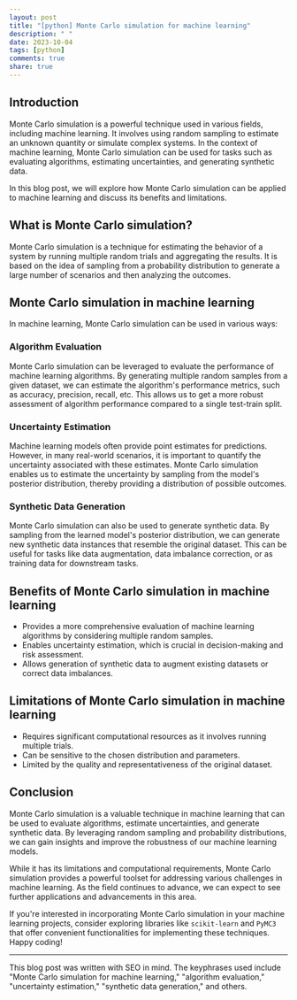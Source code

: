 ```yaml
---
layout: post
title: "[python] Monte Carlo simulation for machine learning"
description: " "
date: 2023-10-04
tags: [python]
comments: true
share: true
---
```


## Introduction
Monte Carlo simulation is a powerful technique used in various fields, including machine learning. It involves using random sampling to estimate an unknown quantity or simulate complex systems. In the context of machine learning, Monte Carlo simulation can be used for tasks such as evaluating algorithms, estimating uncertainties, and generating synthetic data.

In this blog post, we will explore how Monte Carlo simulation can be applied to machine learning and discuss its benefits and limitations.

## What is Monte Carlo simulation?
Monte Carlo simulation is a technique for estimating the behavior of a system by running multiple random trials and aggregating the results. It is based on the idea of sampling from a probability distribution to generate a large number of scenarios and then analyzing the outcomes.

## Monte Carlo simulation in machine learning
In machine learning, Monte Carlo simulation can be used in various ways:

### Algorithm Evaluation
Monte Carlo simulation can be leveraged to evaluate the performance of machine learning algorithms. By generating multiple random samples from a given dataset, we can estimate the algorithm's performance metrics, such as accuracy, precision, recall, etc. This allows us to get a more robust assessment of algorithm performance compared to a single test-train split.

### Uncertainty Estimation
Machine learning models often provide point estimates for predictions. However, in many real-world scenarios, it is important to quantify the uncertainty associated with these estimates. Monte Carlo simulation enables us to estimate the uncertainty by sampling from the model's posterior distribution, thereby providing a distribution of possible outcomes.

### Synthetic Data Generation
Monte Carlo simulation can also be used to generate synthetic data. By sampling from the learned model's posterior distribution, we can generate new synthetic data instances that resemble the original dataset. This can be useful for tasks like data augmentation, data imbalance correction, or as training data for downstream tasks.

## Benefits of Monte Carlo simulation in machine learning
- Provides a more comprehensive evaluation of machine learning algorithms by considering multiple random samples.
- Enables uncertainty estimation, which is crucial in decision-making and risk assessment.
- Allows generation of synthetic data to augment existing datasets or correct data imbalances.

## Limitations of Monte Carlo simulation in machine learning
- Requires significant computational resources as it involves running multiple trials.
- Can be sensitive to the chosen distribution and parameters.
- Limited by the quality and representativeness of the original dataset.

## Conclusion
Monte Carlo simulation is a valuable technique in machine learning that can be used to evaluate algorithms, estimate uncertainties, and generate synthetic data. By leveraging random sampling and probability distributions, we can gain insights and improve the robustness of our machine learning models.

While it has its limitations and computational requirements, Monte Carlo simulation provides a powerful toolset for addressing various challenges in machine learning. As the field continues to advance, we can expect to see further applications and advancements in this area.

If you're interested in incorporating Monte Carlo simulation in your machine learning projects, consider exploring libraries like `scikit-learn` and `PyMC3` that offer convenient functionalities for implementing these techniques. Happy coding!

-------------------------

This blog post was written with SEO in mind. The keyphrases used include "Monte Carlo simulation for machine learning," "algorithm evaluation," "uncertainty estimation," "synthetic data generation," and others.